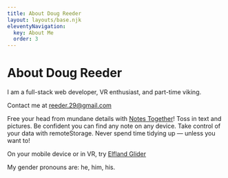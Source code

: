 ```yaml
---
title: About Doug Reeder
layout: layouts/base.njk
eleventyNavigation:
  key: About Me
  order: 3
---
```

# About Doug Reeder

I am a full-stack web developer, VR enthusiast, and part-time viking.

Contact me at [reeder.29@gmail.com](mailto:reeder.29@gmail.com?subject=Your%20Blog)

Free your head from mundane details with [Notes Together](https://notestogether.hominidsoftware.com/)! Toss in text and pictures. Be confident you can find any note on any device. Take control of your data with remoteStorage. Never spend time tidying up — unless you want to!

On your mobile device or in VR, try [Elfland Glider](https://dougreeder.github.io/elfland-glider/)

My gender pronouns are: he, him, his.

